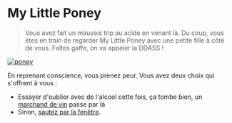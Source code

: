 # My Little Poney
> Vous avez fait un mauvais trip au acide en venant là. Du coup, vous 
> êtes en train de regarder My Little Poney avec une petite fille à côté de vous.
> Faîtes gaffe, on va appeler la DDASS !

[![poney](https://www.squarepalace.com/sites/default/files/actualites/5473/5473.png)]()

En reprenant conscience, vous prenez peur. Vous avez deux choix qui s'offrent à vous :
- Essayer d'oublier avec de l'alcool cette fois, ça tombe bien, un [marchand de vin](donat.md) passe par là
- Sinon, [sautez par la fenêtre](lenfe.md).